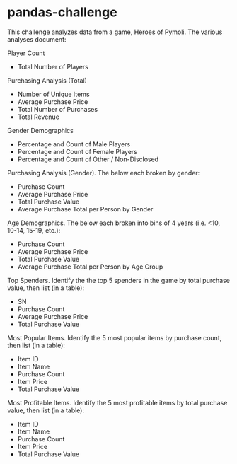 # pandas-challenge

This challenge analyzes data from a game, Heroes of Pymoli. The various analyses document:

Player Count

  - Total Number of Players

Purchasing Analysis (Total)

  - Number of Unique Items
  - Average Purchase Price
  - Total Number of Purchases
  - Total Revenue

Gender Demographics

  - Percentage and Count of Male Players
  - Percentage and Count of Female Players
  - Percentage and Count of Other / Non-Disclosed

Purchasing Analysis (Gender).
  The below each broken by gender:

  - Purchase Count
  - Average Purchase Price
  - Total Purchase Value
  - Average Purchase Total per Person by Gender

Age Demographics.
  The below each broken into bins of 4 years (i.e. <10, 10-14, 15-19, etc.):

  - Purchase Count
  - Average Purchase Price
  - Total Purchase Value
  - Average Purchase Total per Person by Age Group

Top Spenders.
  Identify the the top 5 spenders in the game by total purchase value, then list (in a table):

  - SN
  - Purchase Count
  - Average Purchase Price
  - Total Purchase Value

Most Popular Items.
  Identify the 5 most popular items by purchase count, then list (in a table):

  - Item ID
  - Item Name
  - Purchase Count
  - Item Price
  - Total Purchase Value

Most Profitable Items.
  Identify the 5 most profitable items by total purchase value, then list (in a table):

  - Item ID
  - Item Name
  - Purchase Count
  - Item Price
  - Total Purchase Value
